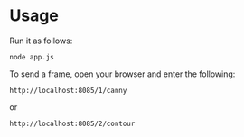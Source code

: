 # Usage

Run it as follows:

```
node app.js
```

To send a frame, open your browser and enter the following:

```
http://localhost:8085/1/canny
```

or

```
http://localhost:8085/2/contour
```